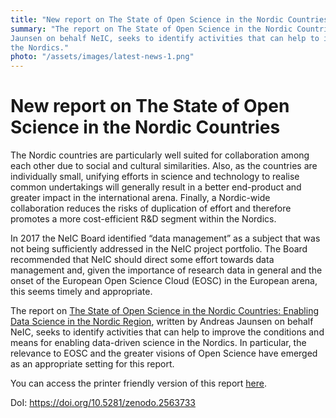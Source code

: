 ```yaml
---
title: "New report on The State of Open Science in the Nordic Countries"
summary: "The report on The State of Open Science in the Nordic Countries: Enabling Data Science in the Nordic Region, written by Andreas
Jaunsen on behalf NeIC, seeks to identify activities that can help to improve the conditions and means for enabling data-driven science in
the Nordics."
photo: "/assets/images/latest-news-1.png"
---
```


New report on The State of Open Science in the Nordic Countries
===========================

The Nordic countries are particularly well suited for collaboration among each other due to social and cultural similarities. Also, as the
countries are individually small, unifying efforts in science and technology to realise common undertakings will generally result in a
better end-product and greater impact in the international arena. Finally, a Nordic-wide collaboration reduces the risks of duplication
of effort and therefore promotes a more cost-efficient R&D segment within the Nordics. 

In 2017 the NeIC Board identified “data management” as a subject that was not being sufficiently addressed in the NeIC project portfolio.
The Board recommended that NeIC should direct some effort towards data management and, given the importance of research data in general 
and the onset of the European Open Science Cloud (EOSC) in the European arena, this seems timely and appropriate. 

The report on [The State of Open Science in the Nordic Countries: Enabling Data Science in the Nordic Region](https://wiki.neic.no/w/ext/img_auth.php/e/ef/The_state_of_open_science_in_the_Nordic_countries_spreads.pdf), written by Andreas Jaunsen on
behalf NeIC, seeks to identify activities that can help to improve the conditions and means for enabling data-driven science in the 
Nordics. In particular, the relevance to EOSC and the greater visions of Open Science have emerged as an appropriate setting for this
report.

You can access the printer friendly version of this report [here](https://wiki.neic.no/w/ext/img_auth.php/5/55/The_state_of_open_science_in_the_Nordic_countries_Single.pdf). 

DoI: https://doi.org/10.5281/zenodo.2563733
